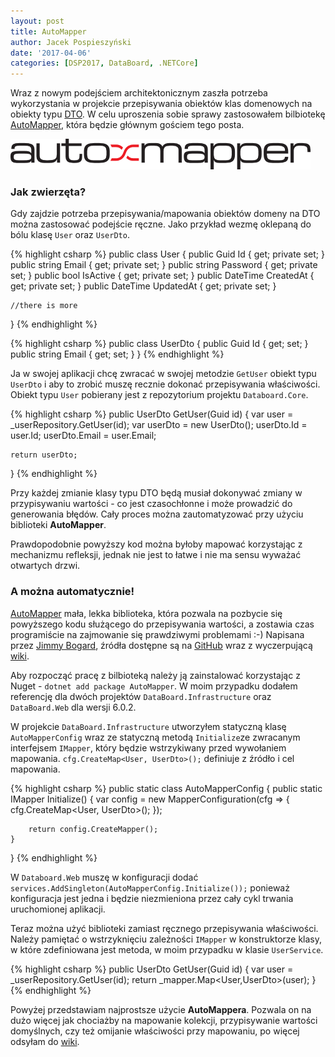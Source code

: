 ```yaml
---
layout: post
title: AutoMapper
author: Jacek Pospieszyński
date: '2017-04-06'
categories: [DSP2017, DataBoard, .NETCore]
---
```


Wraz z nowym podejściem architektonicznym zaszła potrzeba wykorzystania w projekcie przepisywania obiektów klas domenowych na obiekty typu [DTO](https://en.wikipedia.org/wiki/Data_transfer_object). W celu uproszenia sobie sprawy zastosowałem bilbiotekę [AutoMapper](http://automapper.org/), która będzie głównym gościem tego posta.

![AutoMapper](/assets/2017-04-06-automapper/automapper_logo.png "automapper")

<!--more-->

### Jak zwierzęta?

Gdy zajdzie potrzeba przepisywania/mapowania obiektów domeny na DTO można zastosować podejście ręczne. Jako przykład wezmę oklepaną do bólu klasę ``User`` oraz ``UserDto``. 

{% highlight csharp %}
public class User
{
    public Guid Id { get; private set; }
    public string Email { get; private set; }
    public string Password { get; private set; }
    public bool IsActive { get; private set; }
    public DateTime CreatedAt { get; private set; }
    public DateTime UpdatedAt { get; private set; }

    //there is more
}
{% endhighlight %}

{% highlight csharp %}
public class UserDto
{
    public Guid Id { get; set; }
    public string Email { get; set; }
}
{% endhighlight %}

Ja w swojej aplikacji chcę zwracać w swojej metodzie ``GetUser`` obiekt typu ``UserDto`` i aby to zrobić muszę recznie dokonać przepisywania właściwości.
Obiekt typu ``User`` pobierany jest z repozytorium projektu ``Databoard.Core``.

{% highlight csharp %}
public UserDto GetUser(Guid id)
{
    var user = _userRepository.GetUser(id);
    var userDto = new UserDto();
    userDto.Id = user.Id;
    userDto.Email = user.Email;

    return userDto;
}
{% endhighlight %}

Przy każdej zmianie klasy typu DTO będą musiał dokonywać zmiany w przypisywaniu wartości - co jest czasochłonne i może prowadzić do generowania błędów.
Cały proces można zautomatyzować przy użyciu biblioteki **AutoMapper**.

Prawdopodobnie powyższy kod można byłoby mapować korzystając z mechanizmu refleksji, jednak nie jest to łatwe i nie ma sensu wyważać otwartych drzwi.

### A można automatycznie!
[AutoMapper](http://automapper.org/) mała, lekka biblioteka, która pozwala na pozbycie się powyższego kodu służącego do przepisywania wartości, a zostawia czas programiście na zajmowanie się prawdziwymi problemami :-) Napisana przez [Jimmy Bogard](https://jimmybogard.com/), źródła dostępne są na [GitHub](https://github.com/AutoMapper/AutoMapper) wraz z wyczerpującą [wiki](https://github.com/AutoMapper/AutoMapper/wiki).

Aby rozpocząć pracę z bilbioteką należy ją zainstalować korzystając z Nuget - ``dotnet add package AutoMapper``. W moim przypadku dodałem referencję dla dwóch projektów ``DataBoard.Infrastructure`` oraz ``DataBoard.Web`` dla wersji 6.0.2.

W projekcie ``DataBoard.Infrastructure`` utworzyłem statyczną klasę ``AutoMapperConfig`` wraz ze statyczną metodą ``Initialize``ze zwracanym interfejsem ``IMapper``, który będzie wstrzykiwany przed wywołaniem mapowania. ``cfg.CreateMap<User, UserDto>();`` definiuje z źródło i cel mapowania.

{% highlight csharp %}
public static class AutoMapperConfig
{
    public static IMapper Initialize()
    {
        var config = new MapperConfiguration(cfg =>
        {
            cfg.CreateMap<User, UserDto>();
        });

        return config.CreateMapper();
    }
}
{% endhighlight %}

W ``Databoard.Web`` muszę w konfiguracji dodać ``services.AddSingleton(AutoMapperConfig.Initialize());`` ponieważ konfiguracja jest jedna i będzie niezmieniona przez cały cykl trwania uruchomionej aplikacji.

Teraz można użyć biblioteki zamiast ręcznego przepisywania właściwości. Należy pamiętać o wstrzyknięciu zależności ``IMapper`` w konstruktorze klasy, w które zdefiniowana jest metoda, w moim przypadku w klasie ``UserService``.

{% highlight csharp %}
public UserDto GetUser(Guid id)
{
    var user = _userRepository.GetUser(id);
    return _mapper.Map<User,UserDto>(user);
}
{% endhighlight %}

Powyżej przedstawiam najprostsze użycie **AutoMappera**. Pozwala on na dużo więcej jak chociażby na mapowanie kolekcji, przypisywanie wartości domyślnych, czy też omijanie właściwości przy mapowaniu, po więcej odsyłam do [wiki](https://github.com/AutoMapper/AutoMapper/wiki).
